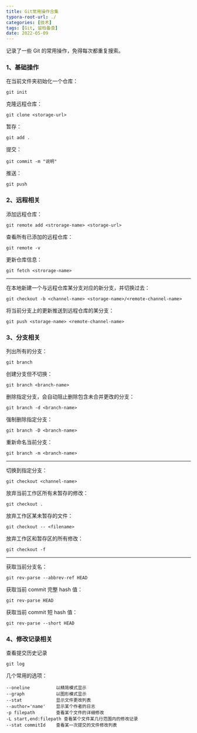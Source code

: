 ```yaml
---
title: Git常用操作合集
typora-root-url: ./
categories: [技术]
tags: [Git, 留档备查]
date: 2022-05-09
---
```


记录了一些 Git 的常用操作，免得每次都重复搜索。

<!--more-->

### 1、基础操作

在当前文件夹初始化一个仓库：

```
git init
```

克隆远程仓库：

```
git clone <storage-url>
```

暂存：

```
git add .
```

提交：

```
git commit -m "说明"
```

推送：

```
git push
```

### 2、远程相关

添加远程仓库：

```
git remote add <strorage-name> <storage-url>
```

查看所有已添加的远程仓库：

```
git remote -v
```

更新仓库信息：

```
git fetch <strorage-name>
```

------

在本地新建一个与远程仓库某分支对应的新分支，并切换过去：

```
git checkout -b <channel-name> <storage-name>/<remote-channel-name>
```

将当前分支上的更新推送到远程仓库的某分支：

```
git push <storage-name> <remote-channel-name>
```

### 3、分支相关

列出所有的分支：

```
git branch
```

创建分支但不切换：

```
git branch <branch-name>
```

删除指定分支，会自动阻止删除包含未合并更改的分支：

```
git branch -d <branch-name>
```

强制删除指定分支：

```
git branch -D <branch-name>
```

重新命名当前分支：

```
git branch -m <branch-name>
```

------

切换到指定分支：

```
git checkout <channel-name>
```

放弃当前工作区所有未暂存的修改：

```
git checkout .
```

放弃工作区某未暂存的文件：

```
git checkout -- <filename>
```

放弃工作区和暂存区的所有修改：

```
git checkout -f
```

------

获取当前分支名：

```
git rev-parse --abbrev-ref HEAD
```

获取当前 commit 完整 hash 值：

```
git rev-parse HEAD
```

获取当前 commit 短 hash 值：

```
git rev-parse --short HEAD
```

### 4、修改记录相关

查看提交历史记录

```
git log
```

几个常用的选项：

```
--oneline          以精简模式显示
--graph            以图形模式显示
--stat             显示文件更改列表
--author='name'    显示某个作者的日志
-p filepath        查看某个文件的详细修改
-L start,end:filepath 查看某个文件某几行范围内的修改记录
--stat commitId    查看某一次提交的文件修改列表
```
